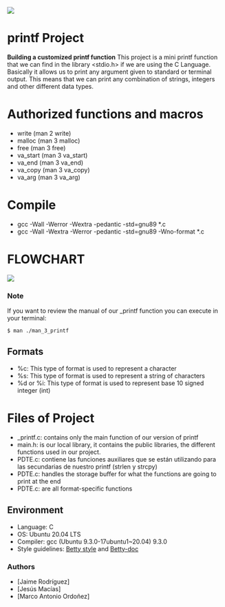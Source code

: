 ![](https://assets.website-files.com/6105315644a26f77912a1ada/610540e8b4cd6969794fe673_Holberton_School_logo-04-04.svg)

#   printf Project   #

**Building a customized printf function**
This project is a mini printf function that we can find in the library <stdio.h>
if we are using the C Language. Basically it allows us to print any argument
given to standard or terminal output. This means that we can print any
combination of strings, integers and other different data types.


# Authorized functions and macros #

* write (man 2 write)
* malloc (man 3 malloc)
* free (man 3 free)
* va_start (man 3 va_start)
* va_end (man 3 va_end)
* va_copy (man 3 va_copy)
* va_arg (man 3 va_arg)


# Compile #

* gcc -Wall -Werror -Wextra -pedantic -std=gnu89 *.c
* gcc -Wall -Wextra -Werror -pedantic -std=gnu89 -Wno-format *.c


# FLOWCHART #
<img src="https://github.com/soft-insight/printf/under_construction_printf.png" />

### Note ###
If you want to review the manual of our _printf function you can execute
in your terminal:
~~~
$ man ./man_3_printf
~~~

## Formats ##
* %c: This type of format is used to represent a character
* %s: This type of format is used to represent a string of characters
* %d or %i: This type of format is used to represent base 10
  signed integer (int)


# Files of Project

* _printf.c: contains only the main function of our version of printf
* main.h: is our local library, it contains the public libraries, the different
  functions used in our project.
* PDTE.c: contiene las funciones auxiliares que se están utilizando para
  las secundarias de nuestro printf (strlen y strcpy)
* PDTE.c: handles the storage buffer for what the functions are
  going to print at the end
* PDTE.c: are all format-specific functions


## Environment ##
* Language: C
* OS: Ubuntu 20.04 LTS
* Compiler: gcc (Ubuntu 9.3.0-17ubuntu1~20.04) 9.3.0
* Style guidelines: [Betty style](https://github.com/holbertonschool/Betty/wiki)
and
[Betty-doc](https://github.com/holbertonschool/Betty/blob/master/betty-doc.pl)

### Authors ###
* [Jaime Rodríguez]
* [Jesús Macías]
* [Marco Antonio Ordoñez]